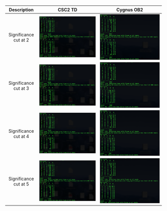 
Description   |      CSC2 TD    | Cygnus OB2| 
:------------:|:-------------------------:|:-------------------------:|
Significance cut at 2  |![](https://github.com/huiyang-astro/MUWCLASS-Reports/blob/main/Tests/Significance_Cut/Sig_cut2_TD.png)  |  ![](https://github.com/huiyang-astro/MUWCLASS-Reports/blob/main/Tests/Significance_Cut/Sig_cut2_CygnusOB2.png)
Significance cut at 3  |![](https://github.com/huiyang-astro/MUWCLASS-Reports/blob/main/Tests/Significance_Cut/Sig_cut3_TD.png)  |  ![](https://github.com/huiyang-astro/MUWCLASS-Reports/blob/main/Tests/Significance_Cut/Sig_cut3_CygnusOB2.png)
Significance cut at 4  |![](https://github.com/huiyang-astro/MUWCLASS-Reports/blob/main/Tests/Significance_Cut/Sig_cut4_TD.png)  |  ![](https://github.com/huiyang-astro/MUWCLASS-Reports/blob/main/Tests/Significance_Cut/Sig_cut4_CygnusOB2.png)
Significance cut at 5  |![](https://github.com/huiyang-astro/MUWCLASS-Reports/blob/main/Tests/Significance_Cut/Sig_cut5_TD.png)  |  ![](https://github.com/huiyang-astro/MUWCLASS-Reports/blob/main/Tests/Significance_Cut/Sig_cut5_CygnusOB2.png)
